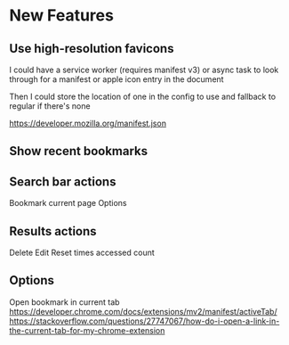 # New Features
## Use high-resolution favicons
I could have a service worker (requires manifest v3) or async task to look through for a manifest or apple icon entry in the document

Then I could store the location of one in the config to use and fallback to regular if there's none

https://developer.mozilla.org/manifest.json

## Show recent bookmarks

## Search bar actions
Bookmark current page
Options

## Results actions
Delete
Edit
Reset times accessed count

## Options
Open bookmark in current tab
    https://developer.chrome.com/docs/extensions/mv2/manifest/activeTab/
    https://stackoverflow.com/questions/27747067/how-do-i-open-a-link-in-the-current-tab-for-my-chrome-extension
